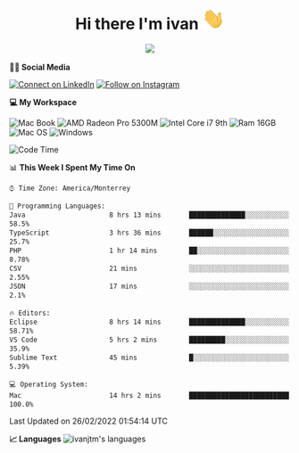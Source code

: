 <h1 align="center">Hi there I'm ivan <img src="https://raw.githubusercontent.com/ABSphreak/ABSphreak/master/gifs/Hi.gif" width="40px" /></h1>
<div align="center">
<img src="http://github-readme-streak-stats.herokuapp.com?user=ivanjtm&hide_border=true&background=00000000&border=FFFFFF00&sideNums=A8A8A8&sideLabels=A8A8A8&currStreakNum=FFC93C&dates=A8A8A8)](https://git.io/streak-stats"/>
</div>

**👦🏻 Social Media**

[![Connect on LinkedIn](https://img.shields.io/badge/LinkedIn-%230077B5.svg?&style=flat-square&logo=linkedin&logoColor=white)](https://www.linkedin.com/in/ivanjtm)
[![Follow on Instagram](https://img.shields.io/badge/Instagram-E4405F?style=flat-square&logo=instagram&logoColor=white)](https://www.instagram.com/ivanjtm)

**💻 My Workspace**

![Mac Book](https://img.shields.io/badge/Apple-MacBook_Pro_2019-999999?style=flat-square&logo=apple&logoColor=white)
![AMD Radeon Pro 5300M](https://img.shields.io/badge/AMD-Radeon_Pro_5300M-ED1C24?style=flat-square&logo=amd&logoColor=white)
![Intel Core i7 9th](https://img.shields.io/badge/Intel-Core_i7_9th-0071C5?style=flat-square&logo=intel&logoColor=white)
![Ram 16GB](https://img.shields.io/badge/RAM-16GB-230071C5?style=flat-square&logoColor=white)
![Mac OS](https://img.shields.io/badge/Mac%20OS-000000?style=flat-square&logo=apple&logoColor=white)
![Windows](https://img.shields.io/badge/Windows-0078D6?style=flat-square&logo=windows&logoColor=white)


<!--START_SECTION:waka-->
![Code Time](http://img.shields.io/badge/Code%20Time-613%20hrs%2047%20mins-blue)

📊 **This Week I Spent My Time On** 

```text
⌚︎ Time Zone: America/Monterrey

💬 Programming Languages: 
Java                     8 hrs 13 mins       ██████████████░░░░░░░░░░░   58.5% 
TypeScript               3 hrs 36 mins       ██████░░░░░░░░░░░░░░░░░░░   25.7% 
PHP                      1 hr 14 mins        ██░░░░░░░░░░░░░░░░░░░░░░░   8.78% 
CSV                      21 mins             ░░░░░░░░░░░░░░░░░░░░░░░░░   2.55% 
JSON                     17 mins             ░░░░░░░░░░░░░░░░░░░░░░░░░   2.1%

🔥 Editors: 
Eclipse                  8 hrs 14 mins       ██████████████░░░░░░░░░░░   58.71% 
VS Code                  5 hrs 2 mins        █████████░░░░░░░░░░░░░░░░   35.9% 
Sublime Text             45 mins             █░░░░░░░░░░░░░░░░░░░░░░░░   5.39%

💻 Operating System: 
Mac                      14 hrs 2 mins       █████████████████████████   100.0%

```


 Last Updated on 26/02/2022 01:54:14 UTC
<!--END_SECTION:waka-->
**📈 Languages**
 ![ivanjtm's languages](https://wakatime.com/share/@ivanjtm/a32f83c6-d0c9-49a4-a5ae-d0440b950377.svg)
